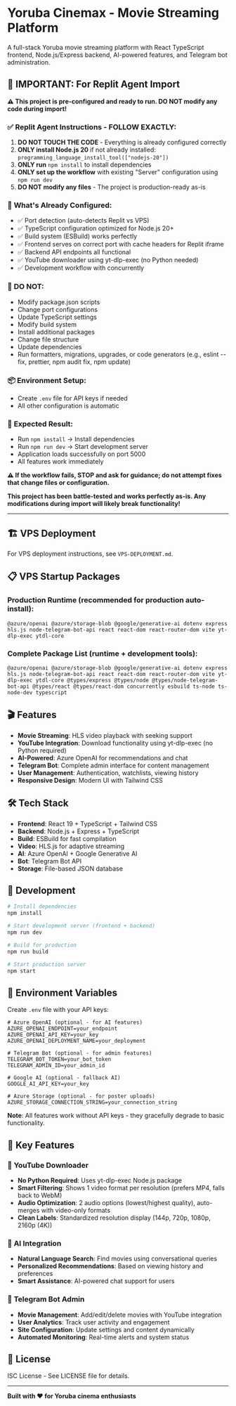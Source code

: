 # Yoruba Cinemax - Movie Streaming Platform

A full-stack Yoruba movie streaming platform with React TypeScript frontend, Node.js/Express backend, AI-powered features, and Telegram bot administration.

## 🚨 **IMPORTANT: For Replit Agent Import**

**⚠️ This project is pre-configured and ready to run. DO NOT modify any code during import!**

### ✅ **Replit Agent Instructions - FOLLOW EXACTLY:**

1. **DO NOT TOUCH THE CODE** - Everything is already configured correctly
2. **ONLY install Node.js 20** if not already installed: `programming_language_install_tool(["nodejs-20"])`
3. **ONLY run** `npm install` to install dependencies  
4. **ONLY set up the workflow** with existing "Server" configuration using `npm run dev`
5. **DO NOT modify any files** - The project is production-ready as-is

### 🔧 **What's Already Configured:**
- ✅ Port detection (auto-detects Replit vs VPS)
- ✅ TypeScript configuration optimized for Node.js 20+
- ✅ Build system (ESBuild) works perfectly  
- ✅ Frontend serves on correct port with cache headers for Replit iframe
- ✅ Backend API endpoints all functional
- ✅ YouTube downloader using yt-dlp-exec (no Python needed)
- ✅ Development workflow with concurrently

### 🚫 **DO NOT:**
- Modify package.json scripts
- Change port configurations  
- Update TypeScript settings
- Modify build system
- Install additional packages
- Change file structure
- Update dependencies
- Run formatters, migrations, upgrades, or code generators (e.g., eslint --fix, prettier, npm audit fix, npm update)

### 📦 **Environment Setup:**
- Create `.env` file for API keys if needed
- All other configuration is automatic

### 🎯 **Expected Result:**
- Run `npm install` → Install dependencies
- Run `npm run dev` → Start development server
- Application loads successfully on port 5000
- All features work immediately

**⚠️ If the workflow fails, STOP and ask for guidance; do not attempt fixes that change files or configuration.**

**This project has been battle-tested and works perfectly as-is. Any modifications during import will likely break functionality!**

---

## 🏗️ **VPS Deployment**

For VPS deployment instructions, see `VPS-DEPLOYMENT.md`.

## 📋 **VPS Startup Packages**

### **Production Runtime** (recommended for production auto-install):
```
@azure/openai @azure/storage-blob @google/generative-ai dotenv express hls.js node-telegram-bot-api react react-dom react-router-dom vite yt-dlp-exec ytdl-core
```

### **Complete Package List** (runtime + development tools):
```
@azure/openai @azure/storage-blob @google/generative-ai dotenv express hls.js node-telegram-bot-api react react-dom react-router-dom vite yt-dlp-exec ytdl-core @types/express @types/node @types/node-telegram-bot-api @types/react @types/react-dom concurrently esbuild ts-node ts-node-dev typescript
```

## 🎬 **Features**

- **Movie Streaming**: HLS video playback with seeking support
- **YouTube Integration**: Download functionality using yt-dlp-exec (no Python required)
- **AI-Powered**: Azure OpenAI for recommendations and chat
- **Telegram Bot**: Complete admin interface for content management
- **User Management**: Authentication, watchlists, viewing history
- **Responsive Design**: Modern UI with Tailwind CSS

## 🛠️ **Tech Stack**

- **Frontend**: React 19 + TypeScript + Tailwind CSS
- **Backend**: Node.js + Express + TypeScript  
- **Build**: ESBuild for fast compilation
- **Video**: HLS.js for adaptive streaming
- **AI**: Azure OpenAI + Google Generative AI
- **Bot**: Telegram Bot API
- **Storage**: File-based JSON database

## 🔧 **Development**

```bash
# Install dependencies
npm install

# Start development server (frontend + backend)
npm run dev

# Build for production
npm run build

# Start production server
npm start
```

## 📱 **Environment Variables**

Create `.env` file with your API keys:

```env
# Azure OpenAI (optional - for AI features)
AZURE_OPENAI_ENDPOINT=your_endpoint
AZURE_OPENAI_API_KEY=your_key
AZURE_OPENAI_DEPLOYMENT_NAME=your_deployment

# Telegram Bot (optional - for admin features)  
TELEGRAM_BOT_TOKEN=your_bot_token
TELEGRAM_ADMIN_ID=your_admin_id

# Google AI (optional - fallback AI)
GOOGLE_AI_API_KEY=your_key

# Azure Storage (optional - for poster uploads)
AZURE_STORAGE_CONNECTION_STRING=your_connection_string
```

**Note**: All features work without API keys - they gracefully degrade to basic functionality.

## 🎯 **Key Features**

### 🎥 **YouTube Downloader**
- **No Python Required**: Uses yt-dlp-exec Node.js package
- **Smart Filtering**: Shows 1 video format per resolution (prefers MP4, falls back to WebM)
- **Audio Optimization**: 2 audio options (lowest/highest quality), auto-merges with video-only formats
- **Clean Labels**: Standardized resolution display (144p, 720p, 1080p, 2160p (4K))

### 🤖 **AI Integration**
- **Natural Language Search**: Find movies using conversational queries
- **Personalized Recommendations**: Based on viewing history and preferences
- **Smart Assistance**: AI-powered chat support for users

### 📱 **Telegram Bot Admin**
- **Movie Management**: Add/edit/delete movies with YouTube integration
- **User Analytics**: Track user activity and engagement
- **Site Configuration**: Update settings and content dynamically
- **Automated Monitoring**: Real-time alerts and system status

## 📄 **License**

ISC License - See LICENSE file for details.

---

**Built with ❤️ for Yoruba cinema enthusiasts**